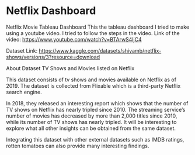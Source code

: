 # Netflix Dashboard


Netflix Movie Tableau Dashboard
This the tableau dashboard I tried to make using a youtube video. I tried to follow the steps in the video.
Link of the video: https://www.youtube.com/watch?v=BTArwS4ljC4


Dataset Link: https://www.kaggle.com/datasets/shivamb/netflix-shows/versions/3?resource=download

About Dataset
TV Shows and Movies listed on Netflix

This dataset consists of tv shows and movies available on Netflix as of 2019. The dataset is collected from Flixable which is a third-party Netflix search engine.

In 2018, they released an interesting report which shows that the number of TV shows on Netflix has nearly tripled since 2010. The streaming service’s number of movies has decreased by more than 2,000 titles since 2010, while its number of TV shows has nearly tripled. It will be interesting to explore what all other insights can be obtained from the same dataset.

Integrating this dataset with other external datasets such as IMDB ratings, rotten tomatoes can also provide many interesting findings.


